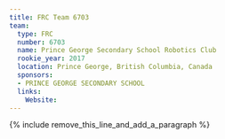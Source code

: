 ```yaml
---
title: FRC Team 6703
team:
  type: FRC
  number: 6703
  name: Prince George Secondary School Robotics Club
  rookie_year: 2017
  location: Prince George, British Columbia, Canada
  sponsors:
  - PRINCE GEORGE SECONDARY SCHOOL
  links:
    Website:
---
```


{% include remove_this_line_and_add_a_paragraph %}